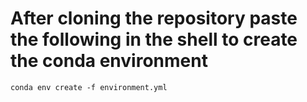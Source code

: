 # After cloning the repository paste the following in the shell to create the conda environment

```
conda env create -f environment.yml
```
